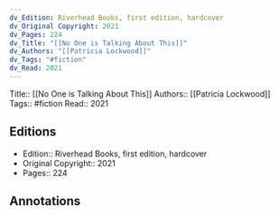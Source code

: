 ```yaml
---
dv_Edition: Riverhead Books, first edition, hardcover
dv_Original Copyright: 2021
dv_Pages: 224
dv_Title: "[[No One is Talking About This]]"
dv_Authors: "[[Patricia Lockwood]]"
dv_Tags: "#fiction"
dv_Read: 2021
---
```

Title:: [[No One is Talking About This]]
Authors:: [[Patricia Lockwood]]
Tags:: #fiction 
Read:: 2021

## Editions
- Edition:: Riverhead Books, first edition, hardcover
- Original Copyright:: 2021
- Pages:: 224

## Annotations
